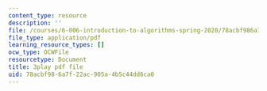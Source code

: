 ```yaml
---
content_type: resource
description: ''
file: /courses/6-006-introduction-to-algorithms-spring-2020/78acbf986a7f22ac905a4b5c44dd6ca0_oS9aPzUNG-s.pdf
file_type: application/pdf
learning_resource_types: []
ocw_type: OCWFile
resourcetype: Document
title: 3play pdf file
uid: 78acbf98-6a7f-22ac-905a-4b5c44dd6ca0
---
```

